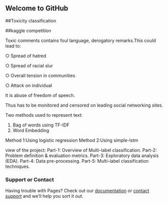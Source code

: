 ## Welcome to GitHub

##Toxicity classification

##kaggle competition

Toxic comments contains foul language, derogatory remarks.This could lead to: 

○ Spread of hatred

○ Spread of racial slur

○ Overall tension in communities

○ Attack on individual 

It is abuse of freedom of speech.

Thus has to be monitored and censored on leading social networking sites. 

Two methods used to represent text: 
1. Bag of words using TF-IDF 
2. Word Embedding

Method 1:Using logistic regression
Method 2:Using simple-lstm

view of the project:
Part-1: Overview of Multi-label classification.
Part-2: Problem definition & evaluation metrics.
Part-3: Exploratory data analysis (EDA).
Part-4: Data pre-processing.
Part-5: Multi-label classification techniques.
### Support or Contact

Having trouble with Pages? Check out our [documentation](https://help.github.com/categories/github-pages-basics/) or [contact support](https://github.com/contact) and we’ll help you sort it out.
